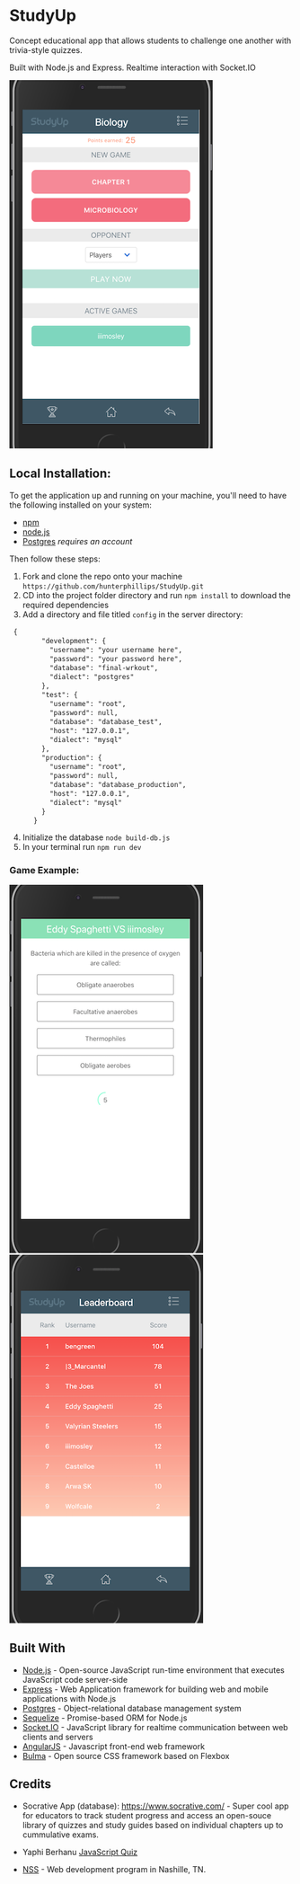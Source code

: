 # StudyUp

Concept educational app that allows students to challenge one another with trivia-style quizzes.

Built with Node.js and Express. Realtime interaction with Socket.IO

![Course screen](./client/styles/images/course.png)

## Local Installation:

To get the application up and running on your machine, you'll need to have the following installed on your system:

* [npm](https://www.npmjs.com/)
* [node.js](https://nodejs.org/en/)
* [Postgres](https://postgresql.org/) _requires an account_

Then follow these steps:

1.  Fork and clone the repo onto your machine `https://github.com/hunterphillips/StudyUp.git`
2.  CD into the project folder directory and run `npm install` to download the required dependencies
3.  Add a directory and file titled `config` in the server directory:

```
 {
        "development": {
          "username": "your username here",
          "password": "your password here",
          "database": "final-wrkout",
          "dialect": "postgres"
        },
        "test": {
          "username": "root",
          "password": null,
          "database": "database_test",
          "host": "127.0.0.1",
          "dialect": "mysql"
        },
        "production": {
          "username": "root",
          "password": null,
          "database": "database_production",
          "host": "127.0.0.1",
          "dialect": "mysql"
        }
      }
```

4.  Initialize the database `node build-db.js`
5.  In your terminal run `npm run dev`

### Game Example:

![Game screen](./client/styles/images/game.png) ![Leaderboard screen](./client/styles/images/board.png)

## Built With

* [Node.js](https://nodejs.org/) - Open-source JavaScript run-time environment that executes JavaScript code server-side
* [Express](https://expressjs.com/) - Web Application framework for building web and mobile applications with Node.js
* [Postgres](https://postgresql.org/) - Object-relational database management system
* [Sequelize](http://docs.sequelizejs.com/) - Promise-based ORM for Node.js
* [Socket.IO](https://socket.io/) - JavaScript library for realtime communication between web clients and servers
* [AngularJS](https://angularjs.org/) - Javascript front-end web framework
* [Bulma](https://bulma.io/) - Open source CSS framework based on Flexbox

## Credits

* Socrative App (database): <https://www.socrative.com/> - Super cool app for educators to track student progress and access an open-souce library of quizzes and study guides based on individual chapters up to cummulative exams.

* Yaphi Berhanu [JavaScript Quiz](https://www.sitepoint.com/author/yberhanu/)

* [NSS](http://nashvillesoftwareschool.com/) - Web development program in Nashille, TN.
